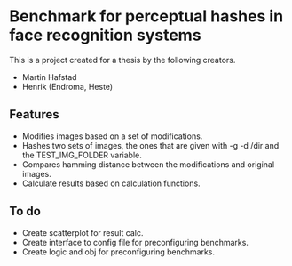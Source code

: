 # Benchmark for perceptual hashes in face recognition systems

This is a project created for a thesis by the following creators.
- Martin Hafstad
- Henrik (Endroma, Heste)

## Features
- Modifies images based on a set of modifications.
- Hashes two sets of images, the ones that are given with -g -d /dir and the TEST_IMG_FOLDER variable.
- Compares hamming distance between the modifications and original images.
- Calculate results based on calculation functions.

## To do
- Create scatterplot for result calc.
- Create interface to config file for preconfiguring benchmarks.
- Create logic and obj for preconfiguring benchmarks.
